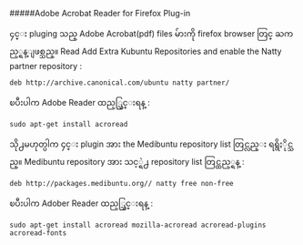 #####Adobe Acrobat Reader for Firefox Plug-in

၄င္း pluging သည္ Adobe Acrobat(pdf) files မ်ားကို firefox browser တြင္ ႀကည့္ရန္ျဖစ္သည္။
Read Add Extra Kubuntu Repositories and enable the Natty partner repository :

	deb http://archive.canonical.com/ubuntu natty partner/	

ၿပီးပါက Adobe Reader ထည့္သြင္းရန္ :

	sudo apt-get install acroread

သို႕မဟုတ္ပါက ၄င္း plugin အား the Medibuntu repository list တြင္လည္း ရရွိႏိုင္သည္။
Medibuntu repository အား သင့္ရဲ႕ repository list တြင္ထည့္ရန္ :

	deb http://packages.medibuntu.org// natty free non-free

ၿပီးပါက Adober Reader ထည့္သြင္းရန္ :

	sudo apt-get install acroread mozilla-acroread acroread-plugins acroread-fonts
